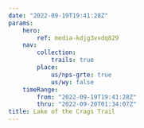 ```yaml
---
date: "2022-09-19T19:41:28Z"
params:
    hero:
        ref: media-kdjg3vvdq829
    nav:
        collection:
            trails: true
        place:
            us/nps-grte: true
            us/wy: false
    timeRange:
        from: "2022-09-19T19:41:28Z"
        thru: "2022-09-20T01:34:07Z"
title: Lake of the Crags Trail
---
```

